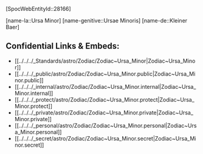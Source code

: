 ﻿---
confidential: public
isDeleted: false
isReadOnly: false
tags:
- astro/Zodiac
type: Zodiac
---

[SpocWebEntityId::28166]



[name-la::Ursa Minor]
[name-genitive::Ursae Minoris]
[name-de::Kleiner Baer]


## Confidential Links & Embeds: 
- [[../../../_Standards/astro/Zodiac/Zodiac~Ursa_Minor|Zodiac~Ursa_Minor]] 
- [[../../../_public/astro/Zodiac/Zodiac~Ursa_Minor.public|Zodiac~Ursa_Minor.public]] 
- [[../../../_internal/astro/Zodiac/Zodiac~Ursa_Minor.internal|Zodiac~Ursa_Minor.internal]] 
- [[../../../_protect/astro/Zodiac/Zodiac~Ursa_Minor.protect|Zodiac~Ursa_Minor.protect]] 
- [[../../../_private/astro/Zodiac/Zodiac~Ursa_Minor.private|Zodiac~Ursa_Minor.private]] 
- [[../../../_personal/astro/Zodiac/Zodiac~Ursa_Minor.personal|Zodiac~Ursa_Minor.personal]] 
- [[../../../_secret/astro/Zodiac/Zodiac~Ursa_Minor.secret|Zodiac~Ursa_Minor.secret]] 

